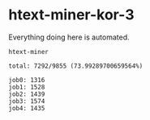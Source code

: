 # htext-miner-kor-3

Everything doing here is automated.

```
htext-miner

total: 7292/9855 (73.99289700659564%)

job0: 1316
job1: 1528
job2: 1439
job3: 1574
job4: 1435
```